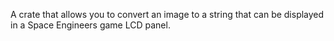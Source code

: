 A crate that allows you to convert an image to a string that can be displayed in a Space Engineers game LCD panel.